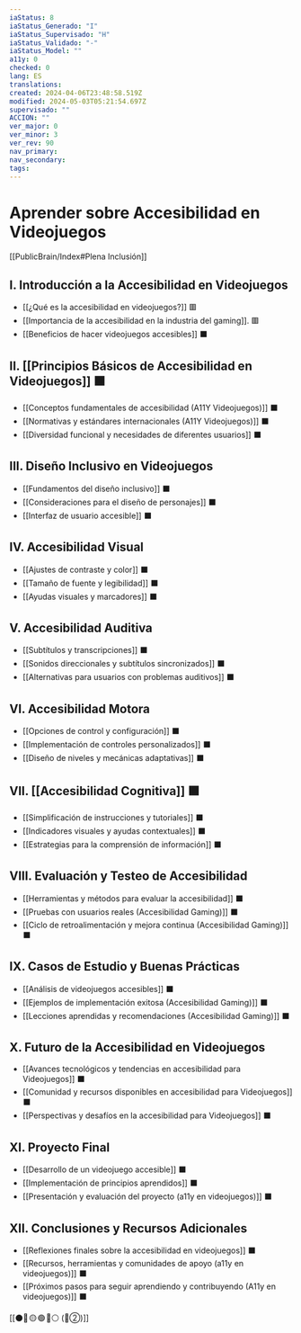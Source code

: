 ```yaml
---
iaStatus: 8
iaStatus_Generado: "I"
iaStatus_Supervisado: "H"
iaStatus_Validado: "-"
iaStatus_Model: ""
a11y: 0
checked: 0
lang: ES
translations: 
created: 2024-04-06T23:48:58.519Z
modified: 2024-05-03T05:21:54.697Z
supervisado: ""
ACCION: ""
ver_major: 0
ver_minor: 3
ver_rev: 90
nav_primary: 
nav_secondary: 
tags:
---
```

# Aprender sobre Accesibilidad en Videojuegos

[[PublicBrain/Index#Plena Inclusión]]

## I. Introducción a la Accesibilidad en Videojuegos

   - [[¿Qué es la accesibilidad en videojuegos?]] 🟥 
   - [[Importancia de la accesibilidad en la industria del gaming]]. 🟥 
   - [[Beneficios de hacer videojuegos accesibles]] ⬛

## II. [[Principios Básicos de Accesibilidad en Videojuegos]] ⬛

   - [[Conceptos fundamentales de accesibilidad (A11Y Videojuegos)]] ⬛
   - [[Normativas y estándares internacionales (A11Y Videojuegos)]] ⬛
   - [[Diversidad funcional y necesidades de diferentes usuarios]] ⬛

## III. Diseño Inclusivo en Videojuegos

   - [[Fundamentos del diseño inclusivo]] ⬛
   - [[Consideraciones para el diseño de personajes]] ⬛
   - [[Interfaz de usuario accesible]] ⬛

## IV. Accesibilidad Visual

   - [[Ajustes de contraste y color]] ⬛
   - [[Tamaño de fuente y legibilidad]] ⬛
   - [[Ayudas visuales y marcadores]] ⬛

## V. Accesibilidad Auditiva

   - [[Subtítulos y transcripciones]] ⬛
   - [[Sonidos direccionales y subtítulos sincronizados]] ⬛
   - [[Alternativas para usuarios con problemas auditivos]] ⬛

## VI. Accesibilidad Motora

   - [[Opciones de control y configuración]] ⬛
   - [[Implementación de controles personalizados]] ⬛
   - [[Diseño de niveles y mecánicas adaptativas]] ⬛

## VII. [[Accesibilidad Cognitiva]]  ⬛

   - [[Simplificación de instrucciones y tutoriales]] ⬛
   - [[Indicadores visuales y ayudas contextuales]] ⬛
   - [[Estrategias para la comprensión de información]] ⬛

## VIII. Evaluación y Testeo de Accesibilidad

   - [[Herramientas y métodos para evaluar la accesibilidad]] ⬛
   - [[Pruebas con usuarios reales (Accesibilidad Gaming)]] ⬛
   - [[Ciclo de retroalimentación y mejora continua (Accesibilidad Gaming)]] ⬛

## IX. Casos de Estudio y Buenas Prácticas

   - [[Análisis de videojuegos accesibles]] ⬛
   - [[Ejemplos de implementación exitosa (Accesibilidad Gaming)]] ⬛
   - [[Lecciones aprendidas y recomendaciones (Accesibilidad Gaming)]] ⬛

## X. Futuro de la Accesibilidad en Videojuegos

   - [[Avances tecnológicos y tendencias en accesibilidad para Videojuegos]] ⬛
   - [[Comunidad y recursos disponibles en accesibilidad para Videojuegos]] ⬛
   - [[Perspectivas y desafíos en la accesibilidad para Videojuegos]] ⬛

## XI. Proyecto Final

   - [[Desarrollo de un videojuego accesible]] ⬛
   - [[Implementación de principios aprendidos]] ⬛
   - [[Presentación y evaluación del proyecto (a11y en videojuegos)]] ⬛

## XII. Conclusiones y Recursos Adicionales

   - [[Reflexiones finales sobre la accesibilidad en videojuegos]] ⬛
   - [[Recursos, herramientas y comunidades de apoyo (a11y en videojuegos)]] ⬛
   - [[Próximos pasos para seguir aprendiendo y contribuyendo (A11y en videojuegos)]] ⬛

[[⚫🔴 🟡 🟢 🔵⚪ (🔴②)]]
